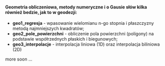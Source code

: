 #### Geometria obliczeniowa, metody numeryczne i o Gausie słów kilka również bedzie, jak to w geodezji: 

+ **geo1_regresja** - wpasowanie wielomianu n-go stopnia i płaszczyzny metodą najmniejszych kwadratów;
+ **geo2_pole_powierzchni** - obliczenie pola powierzchni (poligony) na podstawie współrzednych płaskich i biegunowych;
+ **geo3_interpolacje** - interpolacja liniowa (1D) oraz interpolacja biliniowa (2D)

more soon ...
